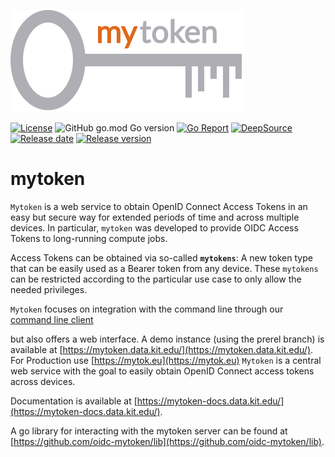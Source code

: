 ![mytoken logo](mytoken.png)

[![License](https://img.shields.io/github/license/oidc-mytoken/server.svg)](https://github.com/oidc-mytoken/server/blob/master/LICENSE)
![GitHub go.mod Go version](https://img.shields.io/github/go-mod/go-version/oidc-mytoken/server)
[![Go Report](https://goreportcard.com/badge/github.com/oidc-mytoken/server)](https://goreportcard.com/report/github.com/oidc-mytoken/server)
[![DeepSource](https://deepsource.io/gh/oidc-mytoken/server.svg/?label=active+issues&show_trend=true)](https://deepsource.io/gh/oidc-mytoken/server/?ref=repository-badge)
[![Release date](https://img.shields.io/github/release-date/oidc-mytoken/server.svg)](https://github.com/oidc-mytoken/server/releases/latest)
[![Release version](https://img.shields.io/github/release/oidc-mytoken/server.svg)](https://github.com/oidc-mytoken/server/releases/latest)

<!-- [![Code size](https://img.shields.io/github/languages/code-size/oidc-mytoken/server.svg)](https://github.com/oidc-mytoken/server/tree/master) -->

# mytoken

`Mytoken` is a web service to obtain OpenID Connect Access Tokens in an easy but secure way for extended periods of time
and across multiple devices. In particular, `mytoken` was developed to provide OIDC Access Tokens to long-running
compute jobs.

Access Tokens can be obtained via so-called **`mytokens`**: A new token type that can be easily used as a Bearer token
from any device. These `mytokens` can be restricted according to the particular use case to only allow the needed
privileges.

`Mytoken` focuses on integration with the command line through our
[command line client](https://github.com/oidc-mytoken/client)
<!-- and [oidc-agent](https://github.com/indigo-dc/oidc-agent) -->
but also offers a web interface. A demo instance (using the prerel branch) is available
at  [https://mytoken.data.kit.edu/](https://mytoken.data.kit.edu/).
For Production use [https://mytok.eu](https://mytok.eu)
`Mytoken` is a central web service with the goal to easily obtain OpenID Connect access tokens across devices.

Documentation is available at [https://mytoken-docs.data.kit.edu/](https://mytoken-docs.data.kit.edu/).

A go library for interacting with the mytoken server can be found
at [https://github.com/oidc-mytoken/lib](https://github.com/oidc-mytoken/lib).
